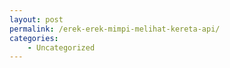 ```yaml
---
layout: post
permalink: /erek-erek-mimpi-melihat-kereta-api/
categories:
    - Uncategorized
---
```


